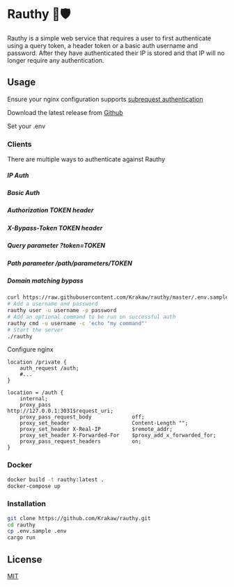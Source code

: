 # Rauthy 🦖🛡️

Rauthy is a simple web service that requires a user to first authenticate using a query token, a header token or a basic auth username and password.
After they have authenticated their IP is stored and that IP will no longer require any authentication.

## Usage

Ensure your nginx configuration supports [subrequest authentication](https://docs.nginx.com/nginx/admin-guide/security-controls/configuring-subrequest-authentication/)

Download the latest release from [Github](https://github.com/Krakaw/rauthy/releases)

Set your .env

### Clients

There are multiple ways to authenticate against Rauthy

##### IP Auth

##### Basic Auth

##### Authorization TOKEN header

##### X-Bypass-Token TOKEN header

##### Query parameter ?token=TOKEN

##### Path parameter /path/parameters/TOKEN

##### Domain matching bypass

```bash
curl https://raw.githubusercontent.com/Krakaw/rauthy/master/.env.sample -o .env
# Add a username and password
rauthy user -u username -p password
# Add an optional command to be run on successful auth
rauthy cmd -u username -c 'echo "my command"'
# Start the server
./rauthy
```

Configure nginx

```nginx
location /private {
    auth_request /auth;
    #...
}

location = /auth {
    internal;
    proxy_pass                          http://127.0.0.1:3031$request_uri;
    proxy_pass_request_body             off;
    proxy_set_header                    Content-Length "";
    proxy_set_header X-Real-IP          $remote_addr;
    proxy_set_header X-Forwarded-For    $proxy_add_x_forwarded_for;
    proxy_pass_request_headers          on;
}
```

### Docker

```bash
docker build -t rauthy:latest .
docker-compose up
```

### Installation

```bash
git clone https://github.com/Krakaw/rauthy.git
cd rauthy
cp .env.sample .env
cargo run
```

## License
[MIT](https://choosealicense.com/licenses/mit/)
